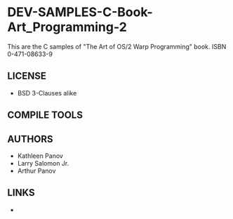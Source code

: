 # DEV-SAMPLES-C-Book-Art_Programming-2
This are the C samples of "The Art of OS/2 Warp Programming" book. ISBN 0-471-08633-9

## LICENSE
* BSD 3-Clauses alike

## COMPILE TOOLS

 
## AUTHORS
* Kathleen Panov
* Larry Salomon Jr.
* Arthur Panov

## LINKS
* 
